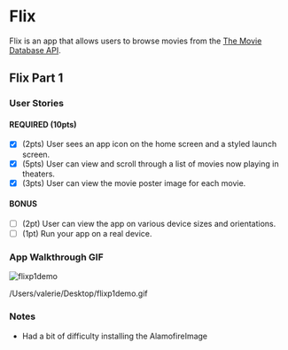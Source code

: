 # Flix

Flix is an app that allows users to browse movies from the [The Movie Database API](http://docs.themoviedb.apiary.io/#).

## Flix Part 1

### User Stories

#### REQUIRED (10pts)
- [x] (2pts) User sees an app icon on the home screen and a styled launch screen.
- [x] (5pts) User can view and scroll through a list of movies now playing in theaters.
- [x] (3pts) User can view the movie poster image for each movie.

#### BONUS
- [ ] (2pt) User can view the app on various device sizes and orientations.
- [ ] (1pt) Run your app on a real device.

### App Walkthrough GIF
![flixp1demo](https://user-images.githubusercontent.com/87587798/133005113-8a625018-9ec6-451e-9773-22e36bc93085.gif)

/Users/valerie/Desktop/flixp1demo.gif

### Notes
- Had a bit of difficulty installing the AlamofireImage
